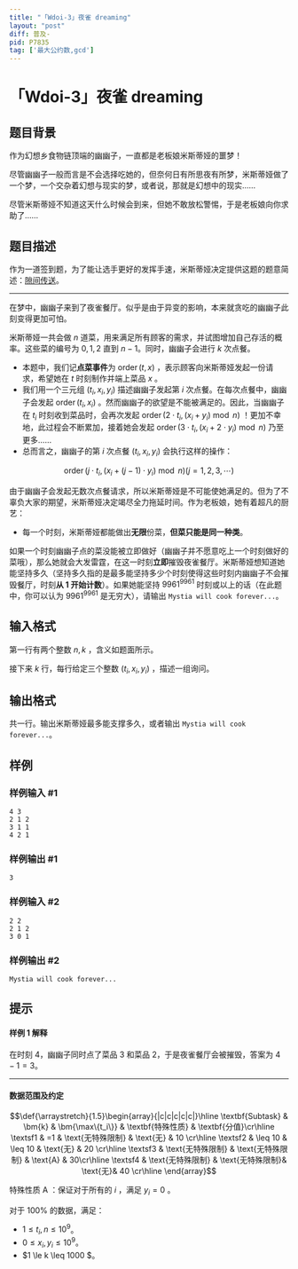 ```yaml
---
title: "「Wdoi-3」夜雀 dreaming"
layout: "post"
diff: 普及-
pid: P7835
tag: ['最大公约数,gcd']
---
```

# 「Wdoi-3」夜雀 dreaming
## 题目背景

作为幻想乡食物链顶端的幽幽子，一直都是老板娘米斯蒂娅的噩梦！

尽管幽幽子一般而言是不会选择吃她的，但奈何日有所思夜有所梦，米斯蒂娅做了一个梦，一个交杂着幻想与现实的梦，或者说，那就是幻想中的现实……

尽管米斯蒂娅不知道这天什么时候会到来，但她不敢放松警惕，于是老板娘向你求助了……
## 题目描述

作为一道签到题，为了能让选手更好的发挥手速，米斯蒂娅决定提供这题的题意简述：[隙间传送](https://www.luogu.com.cn/paste/2dwm3f7z)。

---

在梦中，幽幽子来到了夜雀餐厅。似乎是由于异变的影响，本来就贪吃的幽幽子此刻变得更加可怕。

米斯蒂娅一共会做 $n$ 道菜，用来满足所有顾客的需求，并试图增加自己存活的概率。这些菜的编号为 $0,1,2$ 直到 $n-1$。同时，幽幽子会进行 $k$ 次点餐。

- 本题中，我们记**点菜事件**为 $\operatorname{order}(t,x)$ ，表示顾客向米斯蒂娅发起一份请求，希望她在 $t$ 时刻制作并端上菜品 $x$ 。
- 我们用一个三元组 $(t_i,x_i,y_i)$ 描述幽幽子发起第 $i$ 次点餐。在每次点餐中，幽幽子会发起 $\operatorname{order}(t_i,x_i)$ 。然而幽幽子的欲望是不能被满足的。因此，当幽幽子在 $t_i$ 时刻收到菜品时，会再次发起 $\operatorname{order}(2\cdot t_i,(x_i+y_i)\bmod n)$ ！更加不幸地，此过程会不断累加，接着她会发起 $\operatorname{order}(3\cdot t_i,(x_i+2\cdot y_i)\bmod n)$ 乃至更多……
- 总而言之，幽幽子的第 $i$ 次点餐 $(t_i,x_i,y_i)$ 会执行这样的操作：

$$\operatorname{order}(j\cdot t_i,(x_i+(j-1)\cdot y_i)\bmod n)(j=1,2,3,\cdots)$$

由于幽幽子会发起无数次点餐请求，所以米斯蒂娅是不可能使她满足的。但为了不辜负大家的期望，米斯蒂娅决定竭尽全力拖延时间。作为老板娘，她有着超凡的厨艺：

- 每一个时刻，米斯蒂娅都能做出**无限**份菜，**但菜只能是同一种类**。

如果一个时刻幽幽子点的菜没能被立即做好（幽幽子并不愿意吃上一个时刻做好的菜哦），那么她就会大发雷霆，在这一时刻**立即**摧毁夜雀餐厅。米斯蒂娅想知道她能坚持多久（坚持多久指的是最多能坚持多少个时刻使得这些时刻内幽幽子不会摧毁餐厅，时刻**从 $1$ 开始计数**）。如果她能坚持 $9961^{9961}$ 时刻或以上的话（在此题中，你可以认为 $9961^{9961}$ 是无穷大），请输出 `Mystia will cook forever...`。

## 输入格式

第一行有两个整数 $n,k$ ，含义如题面所示。

接下来 $k$ 行，每行给定三个整数 $(t_i,x_i,y_i)$ ，描述一组询问。
## 输出格式

共一行。输出米斯蒂娅最多能支撑多久，或者输出 `Mystia will cook forever...`。
## 样例

### 样例输入 #1
```
4 3
2 1 2
3 1 1
4 2 1
```
### 样例输出 #1
```
3
```
### 样例输入 #2
```
2 2
2 1 2
3 0 1
```
### 样例输出 #2
```
Mystia will cook forever...
```
## 提示

#### 样例 1 解释

在时刻 $4$，幽幽子同时点了菜品 $3$ 和菜品 $2$，于是夜雀餐厅会被摧毁，答案为 $4-1=3$。

---

#### 数据范围及约定

$$\def{\arraystretch}{1.5}\begin{array}{|c|c|c|c|c|}\hline
\textbf{Subtask} & \bm{k} & \bm{\max\{t_i\}} & \textbf{特殊性质} & \textbf{分值}\cr\hline
\textsf1 & =1 & \text{无特殊限制} & \text{无} & 10 \cr\hline
\textsf2 & \leq 10 & \leq 10 & \text{无} & 20 \cr\hline
\textsf3 & \text{无特殊限制} & \text{无特殊限制} & \text{A} & 30\cr\hline
\textsf4 & \text{无特殊限制} & \text{无特殊限制}& \text{无}& 40 \cr\hline
\end{array}$$

特殊性质 $\text{A}$ ：保证对于所有的 $i$ ，满足 $y_i = 0$ 。

对于 $100\%$ 的数据，满足：
- $1 \le t_i,n \leq 10 ^ 9$。
- $0 \le x_i,y_i  \leq 10 ^ 9$。
- $1 \le k \leq 1000 $。
